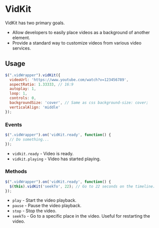 # VidKit

VidKit has two primary goals. 

- Allow developers to easily place videos as a background of another element.
- Provide a standard way to customize videos from various video services.

## Usage

```javascript
$(".vidWrapper").vidKit({
  videoUrl: 'https://www.youtube.com/watch?v=123456789',
  aspectRatio: 1.33333, // 16:9
  autoplay: 1,
  loop: 1,
  controls: 0,
  backgroundSize: 'cover', // Same as css background-size: cover;
  verticalAlign: 'middle' 
});
```

### Events

```javascript
$(".vidWrapper").on('vidKit.ready', function() {
  // Do something...
});
```

- `vidkit.ready` - Video is ready.
- `vidkit.playing` - Video has started playing.


### Methods

```javascript
$(".vidWrapper").on('vidKit.ready', function() {
  $(this).vidKit('seekTo', 22); // Go to 22 seconds on the timeline.
});
```

- `play` - Start the video playback.
- `pause` - Pause the video playback.
- `stop` - Stop the video.
- `seekTo` - Go to a specific place in the video. Useful for restarting the video.
